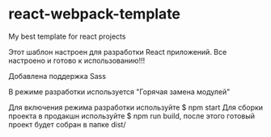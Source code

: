 # react-webpack-template
My best template for react projects

Этот шаблон настроен для разработки React приложений.
Все настроено и готово к использованию!!!

Добавлена поддержка Sass

В режиме разработки используется "Горячая замена модулей"

Для включения режима разработки используйте $ npm start
Для сборки проекта в продакшн используйте $ npm run build, после этого готовый проект будет собран в папке dist/